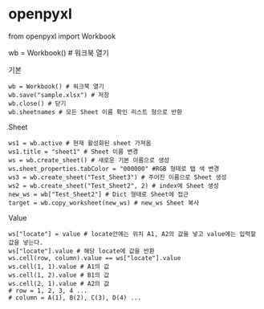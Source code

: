 # openpyxl
from openpyxl import Workbook

wb = Workbook() # 워크북 열기

기본

    wb = Workbook() # 워크북 열기
    wb.save("sample.xlsx") # 저장
    wb.close() # 닫기    
    wb.sheetnames # 모든 Sheet 이름 확인 리스트 형으로 반환
    
Sheet

    ws1 = wb.active # 현재 활성화된 sheet 가져옴
    ws1.title = "sheet1" # Sheet 이름 변경
    ws = wb.create_sheet() # 새로운 기본 이름으로 생성
    ws.sheet_properties.tabColor = "000000" #RGB 형태로 탭 색 변경
    ws3 = wb.create_sheet("Test_Sheet3") # 주어진 이름으로 Sheet 생성
    ws2 = wb.create_sheet("Test_Sheet2", 2) # index에 Sheet 생성
    new_ws = wb["Test_Sheet2"] # Dict 형태로 Sheet에 접근
    target = wb.copy_worksheet(new_ws) # new_ws Sheet 복사
    
Value

    ws["locate"] = value # locate안에는 위치 A1, A2의 값을 넣고 value에는 입력할 값을 넣는다.
    ws["locate"].value # 해당 locate에 값을 반환
    ws.cell(row, column).value == ws["locate"].value
    ws.cell(1, 1).value # A1의 값
    ws.cell(1, 2).value # B1의 값
    ws.cell(2, 1).value # A2의 값
    # row = 1, 2, 3, 4 ...
    # column = A(1), B(2), C(3), D(4) ...
